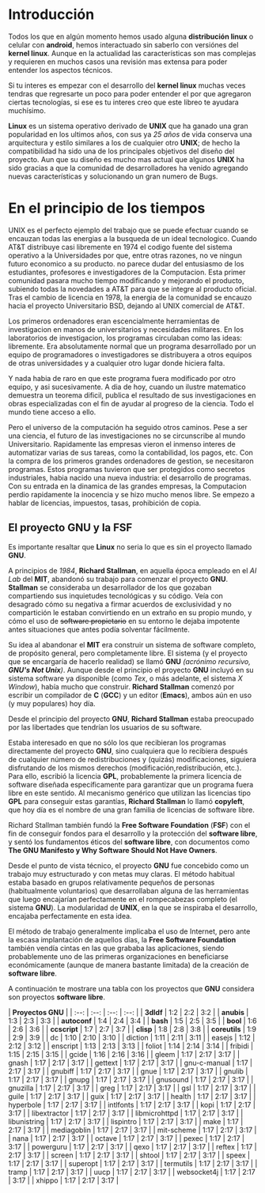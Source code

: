 # Introducción
Todos los que en algún momento hemos usado alguna **distribución linux** o celular con **android**, hemos interactuado sin saberlo con versiónes del **kernel linux**. Aunque en la actualidad las características son mas complejas y requieren en muchos casos una revisión mas extensa para poder entender los aspectos técnicos.

Si tu interes es empezar con el desarrollo del **kernel linux** muchas veces tendras que regresarte un poco para poder entender el por que agregaron ciertas tecnologías, si ese es tu interes creo que este libreo te ayudara muchísimo.

**Linux** es un sistema operativo derivado de **UNIX** que ha ganado una gran popularidad en los ultimos años, con sus ya *25 años* de vida conserva una arquitectura y estilo similares a los de cualquier otro **UNIX**; de hecho la compatibilidad  ha sido una de los principales objetivos del diseño del proyecto. Aun que su diseño es mucho mas actual que algunos **UNIX** ha sido gracias a que la comunidad de desarrolladores ha venido agregando nuevas características y solucionando un gran numero de Bugs.

# En el principio de los tiempos
UNIX es el perfecto ejemplo del trabajo que se puede efectuar cuando se encauzan todas las energias a la busqueda de un ideal tecnologico. Cuando AT&T distribuye casi libremente en 1974 el codigo fuente del sistema operativo a la Universidades por que, entre otras razones, no ve ningun futuro economico a su producto. no parece dudar del entusiasmo de los estudiantes, profesores e investigadores de la Computacion. Esta primer comunidad pasara mucho tiempo modificando y mejorando el producto, subiendo todas la novedades a AT&T para que se integre al producto oficial. Tras el cambio de licencia en 1978, la energia de la comunidad se encauzo hacia el proyecto Universitario BSD, dejando al UNIX comercial de AT&T.

Los primeros ordenadores eran escencialmente herramientas de investigacion en manos de universitarios y necesidades militares. En los laboratorios de investigacion, los programas circulaban como las ideas: libremente. Era absolutamente normal que un programa desarrollado por un equipo de programadores o investigadores se distribuyera a otros equipos de otras universidades y a cualquier otro lugar donde hiciera falta.

Y nada habia de raro en que este programa fuera modificado por otro equipo, y asi sucesivamente. A dia de hoy, cuando un ilustre matematico demuestra un teorema dificil, publica el resultado de sus investigaciones en obras especializadas con el fin de ayudar al progreso de la ciencia. Todo el mundo tiene acceso a ello.

Pero el universo de la computación ha seguido otros caminos. Pese a ser una ciencia, el futuro de las investigaciones no se circunscribe al mundo Universitario. Rapidamente las empresas vieron el inmenso interes de automatizar varias de sus tareas, como la contabilidad, los pagos, etc. Con la compra de los primeros grandes ordenadores de gestion, se necesitaron programas. Estos programas tuvieron que ser protegidos como secretos industriales, habia nacido una nueva industria: el desarrollo de programas. Con su entrada en la dinamica de las grandes empresas, la Computacion perdio rapidamente la inocencia y se hizo mucho menos libre. Se empezo a hablar de licencias, impuestos, tasas, prohibición de copia.

## El proyecto GNU y la FSF

Es importante resaltar que **Linux** no seria lo que es sin el proyecto llamado **GNU**.

A principios de *1984*, **Richard Stallman**, en aquella época empleado en el *AI Lab* del **MIT**, abandonó su trabajo para comenzar el proyecto **GNU**. **Stallman** se consideraba un desarrollador de los que gozaban compartiendo sus inquietudes tecnológicas y su código. Veía con desagrado cómo su negativa a firmar acuerdos de exclusividad y no compartición le estaban convirtiendo en un extraño en su propio mundo, y cómo el uso de ~~software propietario~~ en su entorno le dejaba impotente antes situaciones que antes podía solventar fácilmente.

Su idea al abandonar el **MIT** era construir un sistema de software completo, de propósito general, pero completamente libre. El sistema (y el proyecto que se encargaría de hacerlo realidad) se llamó **GNU** *(acrónimo recursivo, **GNU's Not Unix**)*. Aunque desde el principio el proyecto **GNU** incluyó en su sistema software ya disponible (como *Tex*, o más adelante, el sistema *X Window*), había mucho que construir. **Richard Stallman** comenzó por escribir un compilador de **C** (**GCC**) y un editor (**Emacs**), ambos aún en uso (y muy populares) hoy día.

Desde el principio del proyecto **GNU**, **Richard Stallman** estaba preocupado por las libertades que tendrían los usuarios de su software.

Estaba interesado en que no sólo los que recibieran los programas directamente del proyecto **GNU**, sino cualquiera que lo recibiera después de cualquier número de redistribuciones y (quizás) modificaciones, siguiera disfrutando de los mismos derechos (modificación,redistribución, etc.). Para ello, escribió la licencia **GPL**, probablemente la primera licencia de software diseñada específicamente para garantizar que un programa fuera libre en este sentido. Al mecanismo genérico que utilizan las licencias tipo **GPL** para conseguir estas garantías, **Richard Stallman** lo llamó **copyleft**, que hoy día es el nombre de una gran familia de licencias de software libre.

Richard Stallman también fundó la **Free Software Foundation** (**FSF**) con el fin de conseguir fondos para el desarrollo y la protección del **software libre**, y sentó los fundamentos éticos del **software libre**, con documentos como **The GNU Manifesto y Why Software Should Not Have Owners**.

Desde el punto de vista técnico, el proyecto **GNU** fue concebido como un trabajo muy estructurado y con metas muy claras. El método habitual estaba basado en grupos relativamente pequeños de personas (habitualmente voluntarios) que desarrollaban alguna de las herramientas que luego encajarían perfectamente en el rompecabezas completo (el sistema **GNU**). La modularidad de **UNIX**, en la que se inspiraba el desarrollo, encajaba perfectamente en esta idea.

El método de trabajo generalmente implicaba el uso de Internet, pero ante la escasa implantación de aquellos días, la **Free Software Foundation** también vendía cintas en las que grababa las aplicaciones, siendo probablemente uno de las primeras organizaciones en beneficiarse económicamente (aunque de manera bastante limitada) de la creación de **software libre**.

A continuación te mostrare una tabla con los proyectos que **GNU** considera son proyectos **software libre**.

| **Proyectos GNU** |
| :--: | :--: | :--: | :--: |
| **3dldf** | 1:2 | 2:2 | 3:2 |
| **anubis** | 1:3 | 2:3 | 3:3 |
| **autoconf** | 1:4 | 2:4 | 3:4 |
| **bash** | 1:5 | 2:5 | 3:5 |
| **bool** | 1:6 | 2:6 | 3:6 |
| **ccscript** | 1:7 | 2:7 | 3:7 |
| **clisp** | 1:8 | 2:8 | 3:8 |
| **coreutils** | 1:9 | 2:9 | 3:9 |
| dc | 1:10 | 2:10 | 3:10 |
| diction | 1:11 | 2:11 | 3:11 |
| easejs | 1:12 | 2:12 | 3:12 |
| enscript | 1:13 | 2:13 | 3:13 |
| foliot | 1:14 | 2:14 | 3:14 |
| fribidi | 1:15 | 2:15 | 3:15 |
| gcide | 1:16 | 2:16 | 3:16 |
| gleem | 1:17 | 2:17 | 3:17 |
| gnash | 1:17 | 2:17 | 3:17 |
| gettext | 1:17 | 2:17 | 3:17 |
| gnu-c-manual | 1:17 | 2:17 | 3:17 |
| gnubiff | 1:17 | 2:17 | 3:17 |
| gnue | 1:17 | 2:17 | 3:17 |
| gnulib | 1:17 | 2:17 | 3:17 |
| gnupg | 1:17 | 2:17 | 3:17 |
| gnusound | 1:17 | 2:17 | 3:17 |
| gnuzilla | 1:17 | 2:17 | 3:17 |
| greg | 1:17 | 2:17 | 3:17 |
| gsl | 1:17 | 2:17 | 3:17 |
| guile | 1:17 | 2:17 | 3:17 |
| guix | 1:17 | 2:17 | 3:17 |
| health | 1:17 | 2:17 | 3:17 |
| hyperbole | 1:17 | 2:17 | 3:17 |
| intlfonts | 1:17 | 2:17 | 3:17 |
| kopi | 1:17 | 2:17 | 3:17 |
| libextractor | 1:17 | 2:17 | 3:17 |
| libmicrohttpd | 1:17 | 2:17 | 3:17 |
| libunistring | 1:17 | 2:17 | 3:17 |
| lispintro | 1:17 | 2:17 | 3:17 |
| make | 1:17 | 2:17 | 3:17 |
| mediagoblin | 1:17 | 2:17 | 3:17 |
| mit-scheme | 1:17 | 2:17 | 3:17 |
| nana | 1:17 | 2:17 | 3:17 |
| octave | 1:17 | 2:17 | 3:17 |
| pexec | 1:17 | 2:17 | 3:17 |
| powerguru | 1:17 | 2:17 | 3:17 |
| qexo | 1:17 | 2:17 | 3:17 |
| reftex | 1:17 | 2:17 | 3:17 |
| screen | 1:17 | 2:17 | 3:17 |
| shtool | 1:17 | 2:17 | 3:17 |
| speex | 1:17 | 2:17 | 3:17 |
| superopt | 1:17 | 2:17 | 3:17 |
| termutils | 1:17 | 2:17 | 3:17 |
| tramp | 1:17 | 2:17 | 3:17 |
| uucp | 1:17 | 2:17 | 3:17 |
| websocket4j | 1:17 | 2:17 | 3:17 |
| xhippo | 1:17 | 2:17 | 3:17 |